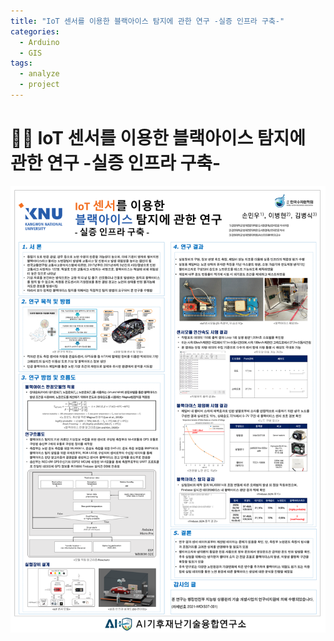 ```yaml
---
title: "IoT 센서를 이용한 블랙아이스 탐지에 관한 연구 -실증 인프라 구축-"
categories:
  - Arduino
  - GIS
tags:
  - analyze
  - project 
---
```


# 👨‍💻 IoT 센서를 이용한 블랙아이스 탐지에 관한 연구 -실증 인프라 구축-

![](/assets/img/pst.png)
